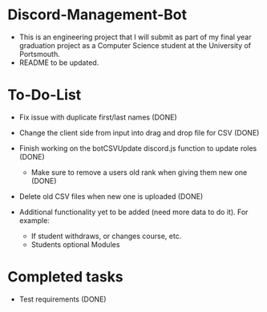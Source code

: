 # Discord-Management-Bot

- This is an engineering project that I will submit as part of my final year graduation project as a Computer Science student at the University of Portsmouth.
- README to be updated.

# To-Do-List

- Fix issue with duplicate first/last names (DONE)
- Change the client side from input into drag and drop file for CSV (DONE)
- Finish working on the botCSVUpdate discord.js function to update roles (DONE)

  - Make sure to remove a users old rank when giving them new one (DONE)

- Delete old CSV files when new one is uploaded (DONE)

- Additional functionality yet to be added (need more data to do it). For example:
  - If student withdraws, or changes course, etc.
  - Students optional Modules

# Completed tasks

- Test requirements (DONE)
